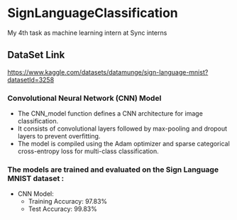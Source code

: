# SignLanguageClassification
My 4th task as machine learning intern at Sync interns
## DataSet Link 
https://www.kaggle.com/datasets/datamunge/sign-language-mnist?datasetId=3258
### Convolutional Neural Network (CNN) Model
- The CNN_model function defines a CNN architecture for image classification.
- It consists of convolutional layers followed by max-pooling and dropout layers to prevent overfitting.
- The model is compiled using the Adam optimizer and sparse categorical cross-entropy loss for multi-class classification.
  
### The models are trained and evaluated on the Sign Language MNIST dataset : 
- CNN Model:
  - Training Accuracy: 97.83%
  - Test Accuracy: 99.83%


